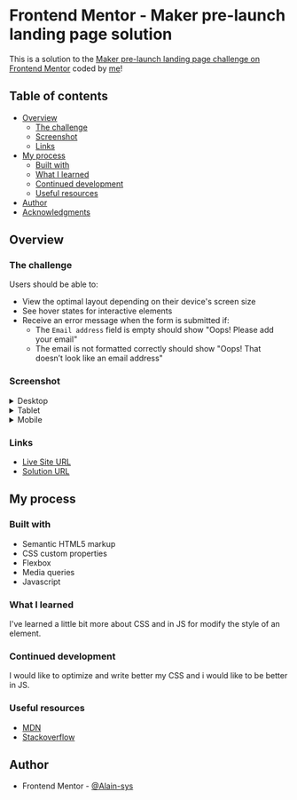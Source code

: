 # Frontend Mentor - Maker pre-launch landing page solution

This is a solution to the [Maker pre-launch landing page challenge on Frontend Mentor](https://www.frontendmentor.io/challenges/maker-prelaunch-landing-page-WVZIJtKLd) coded by [me](https://github.com/Alain-sys)!

## Table of contents

- [Overview](#overview)
  - [The challenge](#the-challenge)
  - [Screenshot](#screenshot)
  - [Links](#links)
- [My process](#my-process)
  - [Built with](#built-with)
  - [What I learned](#what-i-learned)
  - [Continued development](#continued-development)
  - [Useful resources](#useful-resources)
- [Author](#author)
- [Acknowledgments](#acknowledgments)

## Overview

### The challenge

Users should be able to:

- View the optimal layout depending on their device's screen size
- See hover states for interactive elements
- Receive an error message when the form is submitted if:
  - The `Email address` field is empty should show "Oops! Please add your email"
  - The email is not formatted correctly should show "Oops! That doesn’t look like an email address"

### Screenshot

<details>
<summary>Desktop</summary>
<img align="center" src="assets/Desktop-maker-pre-launch-landing-page.png" alt=""/>
</details>

<details>
<summary>Tablet</summary>
<img align="center" src="assets/Tablet-maker-pre-launch-landing-page.png" alt=""/>
</details>

<details>
<summary>Mobile</summary>
<img align="center" src="assets/Mobile-maker-pre-launch-landing-page.png" alt=""/>
</details>

### Links

- [Live Site URL](https://alain-sys.github.io/maker-pre-launch-landing-page/)
- [Solution URL](https://www.frontendmentor.io/solutions/maker-prelaunch-landing-page-d-neGAywA)

## My process

### Built with

- Semantic HTML5 markup
- CSS custom properties
- Flexbox
- Media queries
- Javascript

### What I learned

I've learned a little bit more about CSS and in JS for modify the style of an element.

### Continued development
I would like to optimize and write better my CSS and i would like to be better in JS.

### Useful resources

- [MDN](https://developer.mozilla.org/fr/)
- [Stackoverflow](https://stackoverflow.com/) 

## Author

- Frontend Mentor - [@Alain-sys](https://www.frontendmentor.io/profile/Alain-sys)
